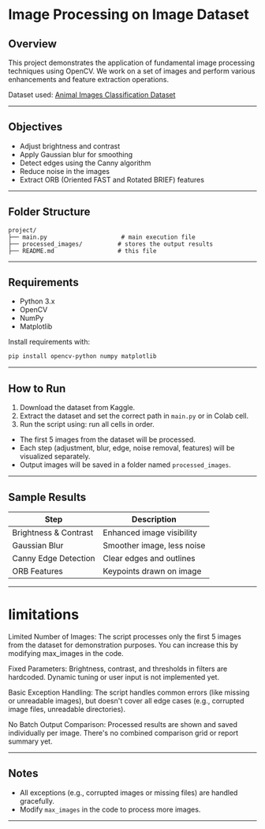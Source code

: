 # Image Processing on Image Dataset

## Overview
This project demonstrates the application of fundamental image processing techniques using OpenCV. We work on a set of images and perform various enhancements and feature extraction operations.

Dataset used: [Animal Images Classification Dataset](https://www.kaggle.com/code/drisrarahmad/animal-images-classification-dataset)

---

## Objectives
- Adjust brightness and contrast
- Apply Gaussian blur for smoothing
- Detect edges using the Canny algorithm
- Reduce noise in the images
- Extract ORB (Oriented FAST and Rotated BRIEF) features

---

## Folder Structure
```
project/
├── main.py                     # main execution file
├── processed_images/          # stores the output results
├── README.md                  # this file
```

---

## Requirements
- Python 3.x
- OpenCV
- NumPy
- Matplotlib

Install requirements with:
```bash
pip install opencv-python numpy matplotlib
```

---

## How to Run

1. Download the dataset from Kaggle.
2. Extract the dataset and set the correct path in `main.py` or in Colab cell.
3. Run the script using:
 run all cells in order.

- The first 5 images from the dataset will be processed.
- Each step (adjustment, blur, edge, noise removal, features) will be visualized separately.
- Output images will be saved in a folder named `processed_images`.

---

## Sample Results

| Step                | Description                   |
|---------------------|-------------------------------|
| Brightness & Contrast | Enhanced image visibility    |
| Gaussian Blur         | Smoother image, less noise   |
| Canny Edge Detection  | Clear edges and outlines     |
| ORB Features          | Keypoints drawn on image     |

---

# limitations

Limited Number of Images: The script processes only the first 5 images from the dataset for demonstration purposes. You can increase this by modifying max_images in the code.

Fixed Parameters: Brightness, contrast, and thresholds in filters are hardcoded. Dynamic tuning or user input is not implemented yet.

Basic Exception Handling: The script handles common errors (like missing or unreadable images), but doesn't cover all edge cases (e.g., corrupted image files, unreadable directories).

No Batch Output Comparison: Processed results are shown and saved individually per image. There's no combined comparison grid or report summary yet.

---
## Notes
- All exceptions (e.g., corrupted images or missing files) are handled gracefully.
- Modify `max_images` in the code to process more images.

---

